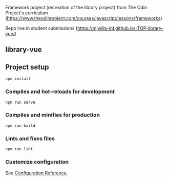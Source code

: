 
Framework project (recreation of the library project) from The Odin Project's curriculum (https://www.theodinproject.com/courses/javascript/lessons/frameworks)

Repo live in student submissions (https://mjwills-inf.github.io/-TOP-library-vue/)

## library-vue
## Project setup
```
npm install
```
### Compiles and hot-reloads for development
```
npm run serve
```
### Compiles and minifies for production
```
npm run build
```
### Lints and fixes files
```
npm run lint
```
### Customize configuration
See [Configuration Reference](https://cli.vuejs.org/config/).
